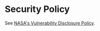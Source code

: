 # Security Policy

See [NASA's Vulnerability Disclosure Policy](https://www.nasa.gov/vulnerability-disclosure-policy).

